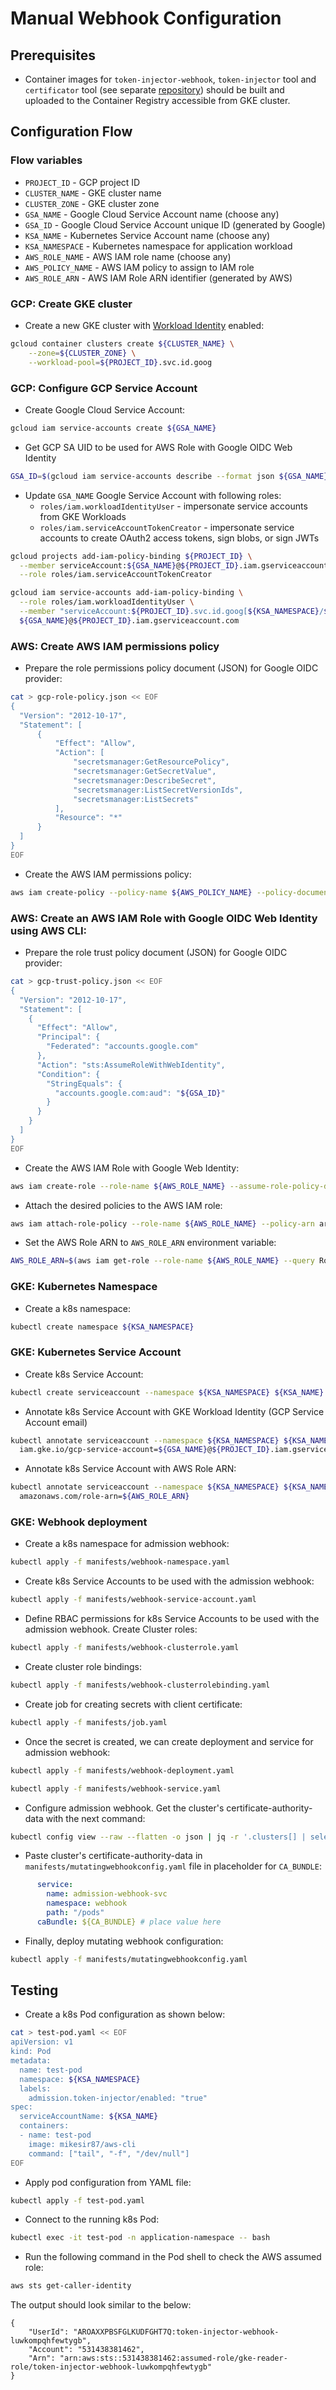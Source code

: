 # Manual Webhook Configuration

## Prerequisites
- Container images for `token-injector-webhook`, `token-injector` tool and `certificator` tool (see separate [repository](https://github.com/ealebed/admission-webhook-certificator)) should be built and uploaded to the Container Registry accessible from GKE cluster.

## Configuration Flow
### Flow variables
- `PROJECT_ID` - GCP project ID
- `CLUSTER_NAME` - GKE cluster name
- `CLUSTER_ZONE` - GKE cluster zone
- `GSA_NAME` - Google Cloud Service Account name (choose any)
- `GSA_ID` - Google Cloud Service Account unique ID (generated by Google)
- `KSA_NAME` - Kubernetes Service Account name (choose any)
- `KSA_NAMESPACE` - Kubernetes namespace for application workload
- `AWS_ROLE_NAME` - AWS IAM role name (choose any)
- `AWS_POLICY_NAME` - AWS IAM policy to assign to IAM role
- `AWS_ROLE_ARN` - AWS IAM Role ARN identifier (generated by AWS)

### GCP: Create GKE cluster
- Create a new GKE cluster with [Workload Identity](https://cloud.google.com/kubernetes-engine/docs/how-to/workload-identity) enabled:
```bash
gcloud container clusters create ${CLUSTER_NAME} \
    --zone=${CLUSTER_ZONE} \
    --workload-pool=${PROJECT_ID}.svc.id.goog
```

### GCP: Configure GCP Service Account
- Create Google Cloud Service Account:
```bash
gcloud iam service-accounts create ${GSA_NAME}
```

- Get GCP SA UID to be used for AWS Role with Google OIDC Web Identity
```bash
GSA_ID=$(gcloud iam service-accounts describe --format json ${GSA_NAME}@${PROJECT_ID}.iam.gserviceaccount.com  | jq -r '.uniqueId')
```

- Update `GSA_NAME` Google Service Account with following roles:
  - `roles/iam.workloadIdentityUser` - impersonate service accounts from GKE Workloads
  - `roles/iam.serviceAccountTokenCreator` - impersonate service accounts to create OAuth2 access tokens, sign blobs, or sign JWTs

```bash
gcloud projects add-iam-policy-binding ${PROJECT_ID} \
  --member serviceAccount:${GSA_NAME}@${PROJECT_ID}.iam.gserviceaccount.com \
  --role roles/iam.serviceAccountTokenCreator

gcloud iam service-accounts add-iam-policy-binding \
  --role roles/iam.workloadIdentityUser \
  --member "serviceAccount:${PROJECT_ID}.svc.id.goog[${KSA_NAMESPACE}/${KSA_NAME}]" \
  ${GSA_NAME}@${PROJECT_ID}.iam.gserviceaccount.com
```

### AWS: Create AWS IAM permissions policy
- Prepare the role permissions policy document (JSON) for Google OIDC provider:
```bash
cat > gcp-role-policy.json << EOF
{
  "Version": "2012-10-17",
  "Statement": [
      {
          "Effect": "Allow",
          "Action": [
              "secretsmanager:GetResourcePolicy",
              "secretsmanager:GetSecretValue",
              "secretsmanager:DescribeSecret",
              "secretsmanager:ListSecretVersionIds",
              "secretsmanager:ListSecrets"
          ],
          "Resource": "*"
      }
  ]
}
EOF
```

- Create the AWS IAM permissions policy:
```bash
aws iam create-policy --policy-name ${AWS_POLICY_NAME} --policy-document file://gcp-role-policy.json
```

### AWS: Create an AWS IAM Role with Google OIDC Web Identity using AWS CLI:
- Prepare the role trust policy document (JSON) for Google OIDC provider:
```bash
cat > gcp-trust-policy.json << EOF
{
  "Version": "2012-10-17",
  "Statement": [
    {
      "Effect": "Allow",
      "Principal": {
        "Federated": "accounts.google.com"
      },
      "Action": "sts:AssumeRoleWithWebIdentity",
      "Condition": {
        "StringEquals": {
          "accounts.google.com:aud": "${GSA_ID}"
        }
      }
    }
  ]
}
EOF
```

- Create the AWS IAM Role with Google Web Identity:
```bash
aws iam create-role --role-name ${AWS_ROLE_NAME} --assume-role-policy-document file://gcp-trust-policy.json
```

- Attach the desired policies to the AWS IAM role:
```bash
aws iam attach-role-policy --role-name ${AWS_ROLE_NAME} --policy-arn arn:aws:iam::531438381462:policy/${AWS_POLICY_NAME}
```

- Set the AWS Role ARN to `AWS_ROLE_ARN` environment variable:
```bash
AWS_ROLE_ARN=$(aws iam get-role --role-name ${AWS_ROLE_NAME} --query Role.Arn --output text)
```

### GKE: Kubernetes Namespace
- Create a k8s namespace:
```bash
kubectl create namespace ${KSA_NAMESPACE}
```

### GKE: Kubernetes Service Account
- Create k8s Service Account:
```bash
kubectl create serviceaccount --namespace ${KSA_NAMESPACE} ${KSA_NAME}
```

- Annotate k8s Service Account with GKE Workload Identity (GCP Service Account email)
```bash
kubectl annotate serviceaccount --namespace ${KSA_NAMESPACE} ${KSA_NAME} \
  iam.gke.io/gcp-service-account=${GSA_NAME}@${PROJECT_ID}.iam.gserviceaccount.com
```

- Annotate k8s Service Account with AWS Role ARN:
```bash
kubectl annotate serviceaccount --namespace ${KSA_NAMESPACE} ${KSA_NAME} \
  amazonaws.com/role-arn=${AWS_ROLE_ARN}
```

### GKE: Webhook deployment
- Create a k8s namespace for admission webhook:
```bash
kubectl apply -f manifests/webhook-namespace.yaml
```
- Create k8s Service Accounts to be used with the admission webhook:
```bash
kubectl apply -f manifests/webhook-service-account.yaml
```
- Define RBAC permissions for k8s Service Accounts to be used with the admission webhook. Create Cluster roles:
```bash
kubectl apply -f manifests/webhook-clusterrole.yaml
```
- Create cluster role bindings:
```bash
kubectl apply -f manifests/webhook-clusterrolebinding.yaml
```
- Create job for creating secrets with client certificate:
```bash
kubectl apply -f manifests/job.yaml
```
- Once the secret is created, we can create deployment and service for admission webhook:
```bash
kubectl apply -f manifests/webhook-deployment.yaml
```
```bash
kubectl apply -f manifests/webhook-service.yaml
```
- Configure admission webhook. Get the cluster's certificate-authority-data with the next command:
```bash
kubectl config view --raw --flatten -o json | jq -r '.clusters[] | select(.name == "'$(kubectl config current-context)'") | .cluster."certificate-authority-data"'
```
- Paste cluster's certificate-authority-data in `manifests/mutatingwebhookconfig.yaml` file in placeholder for `CA_BUNDLE`:
```yaml
      service:
        name: admission-webhook-svc
        namespace: webhook
        path: "/pods"
      caBundle: ${CA_BUNDLE} # place value here
```
- Finally, deploy mutating webhook configuration:
```bash
kubectl apply -f manifests/mutatingwebhookconfig.yaml
```

## Testing
- Create a k8s Pod configuration as shown below:
```bash
cat > test-pod.yaml << EOF
apiVersion: v1
kind: Pod
metadata:
  name: test-pod
  namespace: ${KSA_NAMESPACE}
  labels:
    admission.token-injector/enabled: "true"
spec:
  serviceAccountName: ${KSA_NAME}
  containers:
  - name: test-pod
    image: mikesir87/aws-cli
    command: ["tail", "-f", "/dev/null"]
EOF
```

- Apply pod configuration from YAML file:
```bash
kubectl apply -f test-pod.yaml
```

- Connect to the running k8s Pod:
```bash
kubectl exec -it test-pod -n application-namespace -- bash
```

- Run the following command in the Pod shell to check the AWS assumed role:
```bash
aws sts get-caller-identity
```

The output should look similar to the below:
```text
{
    "UserId": "AROAXXPBSFGLKUDFGHT7Q:token-injector-webhook-luwkompqhfewtygb",
    "Account": "531438381462",
    "Arn": "arn:aws:sts::531438381462:assumed-role/gke-reader-role/token-injector-webhook-luwkompqhfewtygb"
}
```
